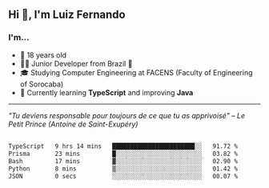 <h2>Hi 👋, I'm Luiz Fernando</h2>

### I'm...
* 🤟 18 years old
* 👨‍💻 Junior Developer from Brazil 💚
* 🎓 Studying Computer Engineering at FACENS (Faculty of Engineering of Sorocaba)
* 🔭 Currently learning **TypeScript** and improving **Java**

---

_"Tu deviens responsable pour toujours de ce que tu as apprivoisé" – Le Petit Prince (Antoine de Saint-Exupéry)_

##

<!--START_SECTION:waka-->

```txt
TypeScript   9 hrs 14 mins   ███████████████████████░░   91.72 %
Prisma       23 mins         █░░░░░░░░░░░░░░░░░░░░░░░░   03.82 %
Bash         17 mins         ▓░░░░░░░░░░░░░░░░░░░░░░░░   02.90 %
Python       8 mins          ▒░░░░░░░░░░░░░░░░░░░░░░░░   01.42 %
JSON         0 secs          ░░░░░░░░░░░░░░░░░░░░░░░░░   00.07 %
```

<!--END_SECTION:waka-->
